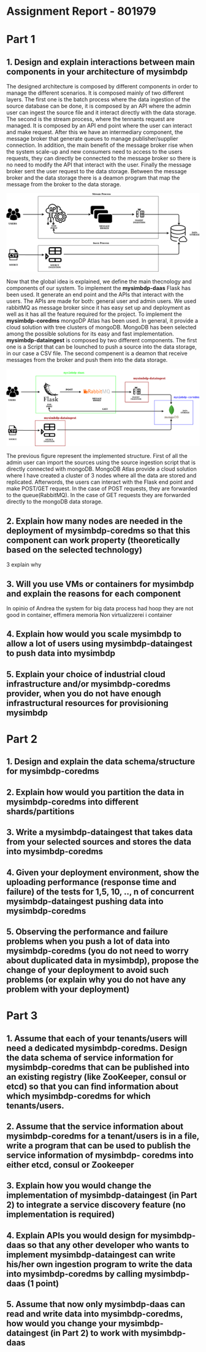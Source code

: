 # Assignment Report - 801979

# Part 1

## 1. Design and explain interactions between main components in your architecture of mysimbdp

The designed architecture is composed by different components in order to manage the different scenarios. 
It is composed mainly of two different layers. The first one is the batch process where the data ingestion of the source database can be done, it is composed by an API where 
the admin user can ingest the source file and it interact directly with the data storage. The second is the stream process, where 
the tennants request are managed. It is composed by an API end point where the user can interact and make request. After this we have an intermediary component, the message broker
that generate queues to manage publisher/supplier connection. In addition, the main benefit of the message broker rise 
when the system scale-up and new consumers need to access to the users requests, they can directly be connected to the 
message broker so there is no need to modify the API that interact with the user. Finally the message broker sent the user request to the data
storage. Between the message broker and the data storage there is a deamon program that map the message from the broker
to the data storage.

![](Design.png)


Now that the global idea is explained, we define the main thecnology and components of our system.
To implement the **mysimbdp-daas** Flask has been used. It generate an end point and the APIs that interact with the users. The APIs are made for both: general user and admin users.
We used rabbitMQ as message broker since it has easy set up and deployment as well as it has all the feature required for 
the project. To implement the **mysimbdp-coredms** mongoDP Atlas has been used. In general, it provide a cloud solution
with tree clusters of mongoDB. MongoDB has been selected among the possible solutions for its easy and fast implementation. 
**mysimbdp-dataingest** is composed by two different components. The first one is a Script that can be lounched
to push a source into the data storage, in our case a CSV file. The second compenent is a deamon that receive
messages from the broker and push them into the data storage.

![](Implementation.png)

The previous figure represent the implemented structure. First of all the admin user can import the sources using the source ingestion script
that is directly connected with mongoDB. MongoDB Atlas provide a cloud solution where I have created a cluster of 3 nodes where all the 
data are stored and replicated. Afterwords, the users can interact with the Flask end point and make POST/GET request.
In the case of POST requests, they are forwarded to the queue(RabbitMQ). In the case of GET requests they are forwarded directly to
the mongoDB data storage.



## 2. Explain how many nodes are needed in the deployment of mysimbdp-coredms so that this component can work property (theoretically based on the selected technology)
3 explain why
## 3. Will you use VMs or containers for mysimbdp and explain the reasons for each component
In opinio of Andrea the system for big data process had hoop they are not good in container, effimera memoria 
Non virtualizzerei i container
## 4. Explain how would you scale mysimbdp to allow a lot of users using mysimbdp-dataingest to push data into mysimbdp

## 5. Explain your choice of industrial cloud infrastructure and/or mysimbdp-coredms provider, when you do not have enough infrastructural resources for provisioning mysimbdp

# Part 2

## 1. Design and explain the data schema/structure for mysimbdp-coredms
## 2. Explain how would you partition the data in mysimbdp-coredms into different shards/partitions
## 3. Write a mysimbdp-dataingest that takes data from your selected sources and stores the data into mysimbdp-coredms
## 4. Given your deployment environment, show the uploading performance (response time and failure) of the tests for 1,5, 10, .., n of concurrent mysimbdp-dataingest pushing data into mysimbdp-coredms
## 5. Observing the performance and failure problems when you push a lot of data into mysimbdp-coredms (you do not need to worry about duplicated data in mysimbdp), propose the change of your deployment to avoid such problems (or explain why you do not have any problem with your deployment)


# Part 3
## 1. Assume that each of your tenants/users will need a dedicated mysimbdp-coredms. Design the data schema of service information for mysimbdp-coredms that can be published into an existing registry (like ZooKeeper, consul or etcd) so that you can find information about which mysimbdp-coredms for which tenants/users.
## 2. Assume that the service information about mysimbdp-coredms for a tenant/users is in a file, write a program that can be used to publish the service information of mysimbdp- coredms into either etcd, consul or Zookeeper 
## 3. Explain how you would change the implementation of mysimbdp-dataingest (in Part 2) to integrate a service discovery feature (no implementation is required) 
## 4. Explain APIs you would design for mysimbdp-daas so that any other developer who wants to implement mysimbdp-dataingest can write his/her own ingestion program to write the data into mysimbdp-coredms by calling mysimbdp-daas (1 point)
## 5. Assume that now only mysimbdp-daas can read and write data into mysimbdp-coredms, how would you change your mysimbdp-dataingest (in Part 2) to work with mysimbdp- daas 




